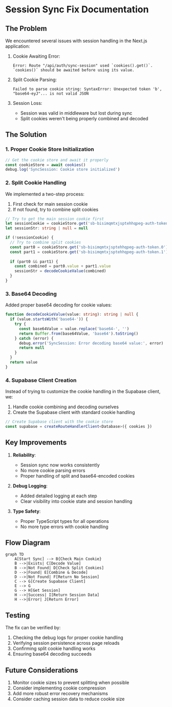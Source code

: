 # Session Sync Fix Documentation

## The Problem

We encountered several issues with session handling in the Next.js application:

1. Cookie Awaiting Error:
   ```
   Error: Route "/api/auth/sync-session" used `cookies().get()`. `cookies()` should be awaited before using its value.
   ```

2. Split Cookie Parsing:
   ```
   Failed to parse cookie string: SyntaxError: Unexpected token 'b', "base64-eyJ"... is not valid JSON
   ```

3. Session Loss:
   - Session was valid in middleware but lost during sync
   - Split cookies weren't being properly combined and decoded

## The Solution

### 1. Proper Cookie Store Initialization

```typescript
// Get the cookie store and await it properly
const cookieStore = await cookies()
debug.log('SyncSession: Cookie store initialized')
```

### 2. Split Cookie Handling

We implemented a two-step process:
1. First check for main session cookie
2. If not found, try to combine split cookies

```typescript
// Try to get the main session cookie first
let sessionCookie = cookieStore.get('sb-bisimqmtxjsptehhqpeg-auth-token')
let sessionStr: string | null = null

if (!sessionCookie) {
  // Try to combine split cookies
  const part0 = cookieStore.get('sb-bisimqmtxjsptehhqpeg-auth-token.0')
  const part1 = cookieStore.get('sb-bisimqmtxjsptehhqpeg-auth-token.1')
  
  if (part0 && part1) {
    const combined = part0.value + part1.value
    sessionStr = decodeCookieValue(combined)
  }
}
```

### 3. Base64 Decoding

Added proper base64 decoding for cookie values:

```typescript
function decodeCookieValue(value: string): string | null {
  if (value.startsWith('base64-')) {
    try {
      const base64Value = value.replace('base64-', '')
      return Buffer.from(base64Value, 'base64').toString()
    } catch (error) {
      debug.error('SyncSession: Error decoding base64 value:', error)
      return null
    }
  }
  return value
}
```

### 4. Supabase Client Creation

Instead of trying to customize the cookie handling in the Supabase client, we:
1. Handle cookie combining and decoding ourselves
2. Create the Supabase client with standard cookie handling

```typescript
// Create Supabase client with the cookie store
const supabase = createRouteHandlerClient<Database>({ cookies })
```

## Key Improvements

1. **Reliability**: 
   - Session sync now works consistently
   - No more cookie parsing errors
   - Proper handling of split and base64-encoded cookies

2. **Debug Logging**:
   - Added detailed logging at each step
   - Clear visibility into cookie state and session handling

3. **Type Safety**:
   - Proper TypeScript types for all operations
   - No more type errors with cookie handling

## Flow Diagram

```mermaid
graph TD
    A[Start Sync] --> B{Check Main Cookie}
    B -->|Exists| C[Decode Value]
    B -->|Not Found| D[Check Split Cookies]
    D -->|Found| E[Combine & Decode]
    D -->|Not Found| F[Return No Session]
    C --> G[Create Supabase Client]
    E --> G
    G --> H[Get Session]
    H -->|Success| I[Return Session Data]
    H -->|Error| J[Return Error]
```

## Testing

The fix can be verified by:
1. Checking the debug logs for proper cookie handling
2. Verifying session persistence across page reloads
3. Confirming split cookie handling works
4. Ensuring base64 decoding succeeds

## Future Considerations

1. Monitor cookie sizes to prevent splitting when possible
2. Consider implementing cookie compression
3. Add more robust error recovery mechanisms
4. Consider caching session data to reduce cookie size 
